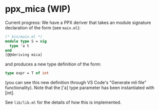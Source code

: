 # ppx_mica (WIP)

Current progress:
We have a PPX deriver that takes an module signature declaration of the form (see `main.ml`):
```ocaml
(* bin/main.ml *)
module type S = sig 
  type 'a t 
end
[@@deriving mica]
```
and produces a new type definition of the form:
```ocaml 
type expr = T of int 
```
(you can see this new definition through VS Code's "Generate mli file" functionality).
Note that the ['a] type parameter has been instantiated with [int]. 

See `lib/lib.ml` for the details of how this is implemented.
